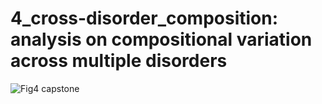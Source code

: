 # 4_cross-disorder_composition: analysis on compositional variation across multiple disorders
![Fig4 capstone](https://github.com/DiseaseNeuroGenomics/PsychADxD/assets/81096946/9b46c708-2d09-43f2-b58e-d7a5797059dd)
